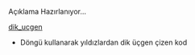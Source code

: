 Açıklama Hazırlanıyor...

[dik_ucgen](./dik_ucgen/)

  - Döngü kullanarak yıldızlardan dik üçgen çizen kod
  
